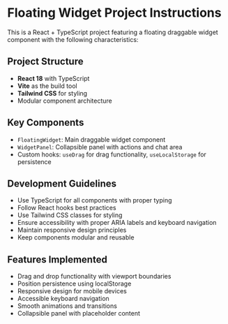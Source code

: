 <!-- Use this file to provide workspace-specific custom instructions to Copilot. For more details, visit https://code.visualstudio.com/docs/copilot/copilot-customization#_use-a-githubcopilotinstructionsmd-file -->

# Floating Widget Project Instructions

This is a React + TypeScript project featuring a floating draggable widget component with the following characteristics:

## Project Structure
- **React 18** with TypeScript
- **Vite** as the build tool
- **Tailwind CSS** for styling
- Modular component architecture

## Key Components
- `FloatingWidget`: Main draggable widget component
- `WidgetPanel`: Collapsible panel with actions and chat area
- Custom hooks: `useDrag` for drag functionality, `useLocalStorage` for persistence

## Development Guidelines
- Use TypeScript for all components with proper typing
- Follow React hooks best practices
- Use Tailwind CSS classes for styling
- Ensure accessibility with proper ARIA labels and keyboard navigation
- Maintain responsive design principles
- Keep components modular and reusable

## Features Implemented
- Drag and drop functionality with viewport boundaries
- Position persistence using localStorage
- Responsive design for mobile devices
- Accessible keyboard navigation
- Smooth animations and transitions
- Collapsible panel with placeholder content

